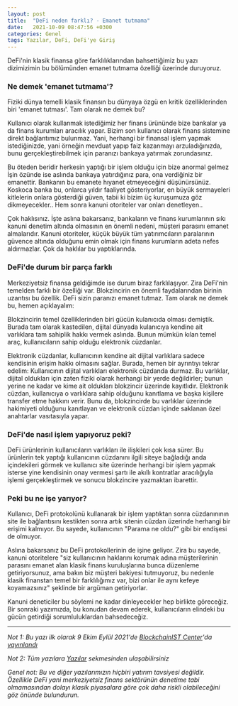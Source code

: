 ```yaml
---
layout: post
title:  "DeFi neden farklı? - Emanet tutmama"
date:   2021-10-09 08:47:56 +0300
categories: Genel
tags: Yazılar, DeFi, DeFi'ye Giriş
---
```


DeFi'nin klasik finansa göre farklılıklarından bahsettiğimiz bu yazı dizimizimin bu bölümünden emanet tutmama özelliği üzerinde duruyoruz. 

### Ne demek 'emanet tutmama'?
Fiziki dünya temelli klasik finansın bu dünyaya özgü en kritik özelliklerinden biri 'emanet tutması'. Tam olarak ne demek bu?

Kullanıcı olarak kullanmak istediğimiz her finans ürününde bize bankalar ya da finans kurumları aracılık yapar. Bizim son kullanıcı olarak finans sistemine direkt bağlantımız bulunmaz. Yani, herhangi bir finansal işlem yapmak istediğinizde, yani örneğin mevduat yapıp faiz kazanmayı arzuladığınızda, bunu gerçekleştirebilmek için paranızı bankaya yatırmak zorundasınız. 

Bu öteden beridir herkesin yaptığı bir işlem olduğu için bize anormal gelmez İşin özünde ise aslında bankaya yatırdığınız para, ona verdiğiniz bir emanettir. Bankanın bu emanete hıyanet etmeyeceğini düşünürsünüz. Koskoca banka bu, onlarca yıldır faaliyet gösteriyorlar, en büyük sermayeleri kitlelerin onlara gösterdiği güven, tabii ki bizim üç kuruşumuza göz dikmeyecekler.. Hem sonra kanuni otoriteler var onları denetleyen.. 

Çok haklısınız. İşte aslına bakarsanız, bankaların ve finans kurumlarının sıkı kanuni denetim altında olmasının en önemli nedeni, müşteri parasını emanet almalarıdır. Kanuni otoriteler, küçük büyük tüm yatırımcıların paralarının güvence altında olduğunu emin olmak için finans kurumların adeta nefes aldırmazlar. Çok da haklılar bu yaptıklarında. 

### DeFi'de durum bir parça farklı
Merkeziyetsiz finansa geldiğimde ise durum biraz farklılaşıyor. Zira DeFi'nin temelden farklı bir özelliği var. Blokzincirin en önemli faydalarından birinin uzantısı bu özellik. DeFi sizin paranızı emanet tutmaz. Tam olarak ne demek bu, hemen açıklayalım: 

Blokzincirin temel özelliklerinden biri gücün kulanıcıda olması demiştik. Burada tam olarak kastedilen, dijital dünyada kulanıcıya kendine ait varlıklara tam sahiplik hakkı vermek aslında. Bunun mümkün kılan temel araç, kullanıcıların sahip olduğu elektronik cüzdanlar. 

Elektronik cüzdanlar, kullanıcının kendine ait dijital varlıklara sadece kendisinin erişim hakkı olmasını sağlar. Burada, hemen bir ayrıntıyı tekrar edelim: Kullanıcının dijital varlıkları elektronik cüzdanda durmaz. Bu varlıklar, dijital oldukları için zaten fiziki olarak herhangi bir yerde değildirler; bunun yerine ne kadar ve kime ait oldukları blokzincir üzerinde kayıtlıdır. Elektronik cüzdan, kullanıcıya o varlıklara sahip olduğunu kanıtlama ve başka kişilere transfer etme hakkını verir. Bunu da, blokzincirde bu varlıklar üzerinde hakimiyeti olduğunu kanıtlayan ve elektronik cüzdan içinde saklanan özel anahtarlar vasıtasıyla yapar. 

### DeFi'de nasıl işlem yapıyoruz peki?
DeFi ürünlerinin kullanıcıların varlıkları ile ilişkileri çok kısa sürer. Bu ürünlerin tek yaptığı kullanıcının cüzdanını ilgili siteye bağladığı anda içindekileri görmek ve kullanıcı site üzerinde herhangi bir işlem yapmak isterse yine kendisinin onay vermesi şartı ile akıllı kontratlar aracılığıyla işlemi gerçekleştirmek ve sonucu blokzincire yazmaktan ibarettir. 

### Peki bu ne işe yarıyor?
Kullanıcı, DeFi protokolünü kullanarak bir işlem yaptıktan sonra cüzdanınının site ile bağlantısını kestikten sonra artık sitenin cüzdan üzerinde herhangi bir erişimi kalmıyor. Bu sayede, kullanıcının "Parama ne oldu?" gibi bir endişesi de olmuyor. 

Aslına bakarsanız bu DeFi protokollerinin de işine geliyor. Zira bu sayede, kanuni otoritelere "siz kullanıcının haklarını korumak adına müşterilerinin parasını emanet alan klasik finans kuruluşlarına bunca düzenleme getiriyorsunuz, ama bakın biz müşteri bakiyesi tutmuyoruz, bu nedenle klasik finanstan temel bir farklılığımız var, bizi onlar ile aynı kefeye koyamazsınız" şeklinde bir argüman getiriyorlar. 

Kanuni deneticiler bu söylemi ne kadar dinleyecekler hep birlikte göreceğiz. Bir sonraki yazımızda, bu konudan devam ederek, kullanıcıların elindeki bu gücün getirdiği sorumluluklardan bahsedeceğiz. 

---

*Not 1: Bu yazı ilk olarak 9 Ekim Eylül 2021'de [BlockchainIST Center](https://medium.com/blockchainist-center)'da [yayınlandı]()*

*Not 2: Tüm yazılara [Yazılar](/articles/) sekmesinden ulaşabilirsiniz*

*Genel not: Bu ve diğer yazılarımızın hiçbiri yatırım tavsiyesi değildir. Özellikle DeFi yani merkeziyetsiz finans sektörünün denetime tabi olmamasından dolayı klasik piyasalara göre çok daha riskli olabileceğini göz önünde bulundurun.* 
